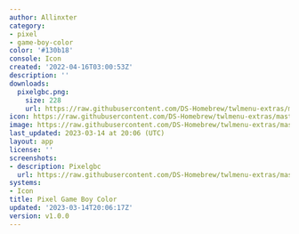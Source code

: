 ```yaml
---
author: Allinxter
category:
- pixel
- game-boy-color
color: '#130b18'
console: Icon
created: '2022-04-16T03:00:53Z'
description: ''
downloads:
  pixelgbc.png:
    size: 228
    url: https://raw.githubusercontent.com/DS-Homebrew/twlmenu-extras/master/_nds/TWiLightMenu/icons/pixelgbc.png
icon: https://raw.githubusercontent.com/DS-Homebrew/twlmenu-extras/master/_nds/TWiLightMenu/icons/pixelgbc.png
image: https://raw.githubusercontent.com/DS-Homebrew/twlmenu-extras/master/_nds/TWiLightMenu/icons/pixelgbc.png
last_updated: 2023-03-14 at 20:06 (UTC)
layout: app
license: ''
screenshots:
- description: Pixelgbc
  url: https://raw.githubusercontent.com/DS-Homebrew/twlmenu-extras/master/_nds/TWiLightMenu/icons/pixelgbc.png
systems:
- Icon
title: Pixel Game Boy Color
updated: '2023-03-14T20:06:17Z'
version: v1.0.0
---
```

